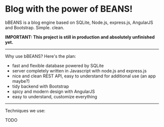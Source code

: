 # Blog with the power of BEANS!
bBEANS is a blog engine based on SQLite, Node.js, express.js, AngularJS and Bootstrap. Simple. clean.

**IMPORTANT: This project is still in production and absolutely unfinished yet.**

---

Why use bBEANS? Here's the plan:

- fast and flexible database powered by SQLite
- server completely written in Javascript with node.js and express.js
- nice and clean REST API, easy to understand for additional use (an app maybe?)
- tidy backend with Bootstrap
- spicy and modern design with AngularJS
- easy to understand, customize everything

---

Techniques we use:

TODO
